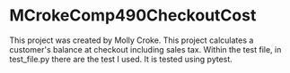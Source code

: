 # MCrokeComp490CheckoutCost
This project was created by Molly Croke.  This project calculates a customer's balance at checkout including sales tax.
Within the test file, in test_file.py there are the test I used. It is tested using pytest.
